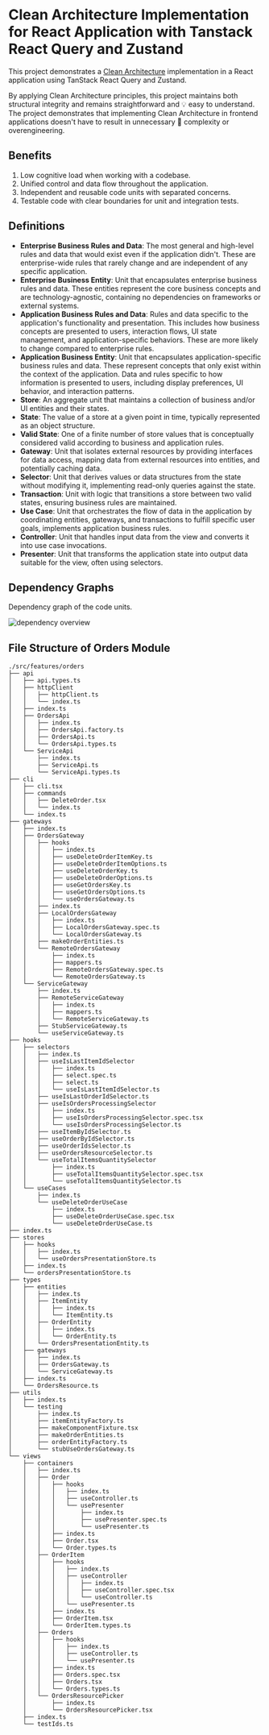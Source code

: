 # Clean Architecture Implementation for React Application with Tanstack React Query and Zustand

This project demonstrates a [Clean Architecture](https://blog.cleancoder.com/uncle-bob/2012/08/13/the-clean-architecture.html)
implementation in a React application using TanStack React Query and Zustand.

By applying Clean Architecture principles, this project maintains both
structural integrity and remains straightforward and 💡 easy to understand. The
project demonstrates that implementing Clean Architecture in frontend
applications doesn't have to result in unnecessary 🤯 complexity or
overengineering.

## Benefits

1. Low cognitive load when working with a codebase.
2. Unified control and data flow throughout the application.
3. Independent and reusable code units with separated concerns.
4. Testable code with clear boundaries for unit and integration tests.

## Definitions

- **Enterprise Business Rules and Data**: The most general and high-level rules
  and data that would exist even if the application didn't. These are
  enterprise-wide rules that rarely change and are independent of any specific
  application.
- **Enterprise Business Entity**: Unit that encapsulates enterprise business
  rules and data. These entities represent the core business concepts and are
  technology-agnostic, containing no dependencies on frameworks or external
  systems.
- **Application Business Rules and Data**: Rules and data specific to the
  application's functionality and presentation. This includes how business
  concepts are presented to users, interaction flows, UI state management, and
  application-specific behaviors. These are more likely to change compared to
  enterprise rules.
- **Application Business Entity**: Unit that encapsulates application-specific
  business rules and data. These represent concepts that only exist within the
  context of the application. Data and rules specific to how information is
  presented to users, including display preferences, UI behavior, and interaction
  patterns.
- **Store**: An aggregate unit that maintains a collection of business and/or UI
  entities and their states.
- **State**: The value of a store at a given point in time, typically
  represented as an object structure.
- **Valid State**: One of a finite number of store values that is conceptually
  considered valid according to business and application rules.
- **Gateway**: Unit that isolates external resources by providing interfaces for
  data access, mapping data from external resources into entities, and potentially
  caching data.
- **Selector**: Unit that derives values or data structures from the state
  without modifying it, implementing read-only queries against the state.
- **Transaction**: Unit with logic that transitions a store between two valid
  states, ensuring business rules are maintained.
- **Use Case**: Unit that orchestrates the flow of data in the application by
  coordinating entities, gateways, and transactions to fulfill specific user
  goals, implements application business rules.
- **Controller**: Unit that handles input data from the view and converts it
  into use case invocations.
- **Presenter**: Unit that transforms the application state into output data
  suitable for the view, often using selectors.

## Dependency Graphs

Dependency graph of the code units.

![dependency overview](dependency-graph.svg)

## File Structure of Orders Module

```console
./src/features/orders
├── api
│   ├── api.types.ts
│   ├── httpClient
│   │   ├── httpClient.ts
│   │   └── index.ts
│   ├── index.ts
│   ├── OrdersApi
│   │   ├── index.ts
│   │   ├── OrdersApi.factory.ts
│   │   ├── OrdersApi.ts
│   │   └── OrdersApi.types.ts
│   └── ServiceApi
│       ├── index.ts
│       ├── ServiceApi.ts
│       └── ServiceApi.types.ts
├── cli
│   ├── cli.tsx
│   ├── commands
│   │   ├── DeleteOrder.tsx
│   │   └── index.ts
│   └── index.ts
├── gateways
│   ├── index.ts
│   ├── OrdersGateway
│   │   ├── hooks
│   │   │   ├── index.ts
│   │   │   ├── useDeleteOrderItemKey.ts
│   │   │   ├── useDeleteOrderItemOptions.ts
│   │   │   ├── useDeleteOrderKey.ts
│   │   │   ├── useDeleteOrderOptions.ts
│   │   │   ├── useGetOrdersKey.ts
│   │   │   ├── useGetOrdersOptions.ts
│   │   │   └── useOrdersGateway.ts
│   │   ├── index.ts
│   │   ├── LocalOrdersGateway
│   │   │   ├── index.ts
│   │   │   ├── LocalOrdersGateway.spec.ts
│   │   │   └── LocalOrdersGateway.ts
│   │   ├── makeOrderEntities.ts
│   │   └── RemoteOrdersGateway
│   │       ├── index.ts
│   │       ├── mappers.ts
│   │       ├── RemoteOrdersGateway.spec.ts
│   │       └── RemoteOrdersGateway.ts
│   └── ServiceGateway
│       ├── index.ts
│       ├── RemoteServiceGateway
│       │   ├── index.ts
│       │   ├── mappers.ts
│       │   └── RemoteServiceGateway.ts
│       ├── StubServiceGateway.ts
│       └── useServiceGateway.ts
├── hooks
│   ├── selectors
│   │   ├── index.ts
│   │   ├── useIsLastItemIdSelector
│   │   │   ├── index.ts
│   │   │   ├── select.spec.ts
│   │   │   ├── select.ts
│   │   │   └── useIsLastItemIdSelector.ts
│   │   ├── useIsLastOrderIdSelector.ts
│   │   ├── useIsOrdersProcessingSelector
│   │   │   ├── index.ts
│   │   │   ├── useIsOrdersProcessingSelector.spec.tsx
│   │   │   └── useIsOrdersProcessingSelector.ts
│   │   ├── useItemByIdSelector.ts
│   │   ├── useOrderByIdSelector.ts
│   │   ├── useOrderIdsSelector.ts
│   │   ├── useOrdersResourceSelector.ts
│   │   └── useTotalItemsQuantitySelector
│   │       ├── index.ts
│   │       ├── useTotalItemsQuantitySelector.spec.tsx
│   │       └── useTotalItemsQuantitySelector.ts
│   └── useCases
│       ├── index.ts
│       └── useDeleteOrderUseCase
│           ├── index.ts
│           ├── useDeleteOrderUseCase.spec.tsx
│           └── useDeleteOrderUseCase.ts
├── index.ts
├── stores
│   ├── hooks
│   │   ├── index.ts
│   │   └── useOrdersPresentationStore.ts
│   ├── index.ts
│   └── ordersPresentationStore.ts
├── types
│   ├── entities
│   │   ├── index.ts
│   │   ├── ItemEntity
│   │   │   ├── index.ts
│   │   │   └── ItemEntity.ts
│   │   ├── OrderEntity
│   │   │   ├── index.ts
│   │   │   └── OrderEntity.ts
│   │   └── OrdersPresentationEntity.ts
│   ├── gateways
│   │   ├── index.ts
│   │   ├── OrdersGateway.ts
│   │   └── ServiceGateway.ts
│   ├── index.ts
│   └── OrdersResource.ts
├── utils
│   ├── index.ts
│   └── testing
│       ├── index.ts
│       ├── itemEntityFactory.ts
│       ├── makeComponentFixture.tsx
│       ├── makeOrderEntities.ts
│       ├── orderEntityFactory.ts
│       └── stubUseOrdersGateway.ts
└── views
    ├── containers
    │   ├── index.ts
    │   ├── Order
    │   │   ├── hooks
    │   │   │   ├── index.ts
    │   │   │   ├── useController.ts
    │   │   │   └── usePresenter
    │   │   │       ├── index.ts
    │   │   │       ├── usePresenter.spec.ts
    │   │   │       └── usePresenter.ts
    │   │   ├── index.ts
    │   │   ├── Order.tsx
    │   │   └── Order.types.ts
    │   ├── OrderItem
    │   │   ├── hooks
    │   │   │   ├── index.ts
    │   │   │   ├── useController
    │   │   │   │   ├── index.ts
    │   │   │   │   ├── useController.spec.tsx
    │   │   │   │   └── useController.ts
    │   │   │   └── usePresenter.ts
    │   │   ├── index.ts
    │   │   ├── OrderItem.tsx
    │   │   └── OrderItem.types.ts
    │   ├── Orders
    │   │   ├── hooks
    │   │   │   ├── index.ts
    │   │   │   ├── useController.ts
    │   │   │   └── usePresenter.ts
    │   │   ├── index.ts
    │   │   ├── Orders.spec.tsx
    │   │   ├── Orders.tsx
    │   │   └── Orders.types.ts
    │   └── OrdersResourcePicker
    │       ├── index.ts
    │       └── OrdersResourcePicker.tsx
    ├── index.ts
    └── testIds.ts
```
